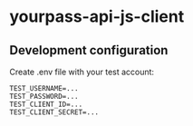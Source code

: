 # yourpass-api-js-client

## Development configuration

Create .env file with your test account: 
```
TEST_USERNAME=...
TEST_PASSWORD=...
TEST_CLIENT_ID=...
TEST_CLIENT_SECRET=...
```
